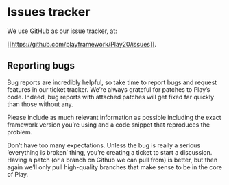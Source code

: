 # Issues tracker

We use GitHub as our issue tracker, at:

[[https://github.com/playframework/Play20/issues]].

## Reporting bugs

Bug reports are incredibly helpful, so take time to report bugs and request features in our ticket tracker. We’re always grateful for patches to Play’s code. Indeed, bug reports with attached patches will get fixed far quickly than those without any.

Please include as much relevant information as possible including the exact framework version you’re using and a code snippet that reproduces the problem.

Don’t have too many expectations. Unless the bug is really a serious ‘everything is broken’ thing, you’re creating a ticket to start a discussion. Having a patch (or a branch on Github we can pull from) is better, but then again we’ll only pull high-quality branches that make sense to be in the core of Play.
